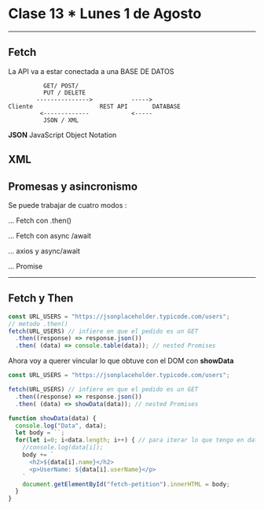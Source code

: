 # Clase 13 * Lunes 1 de Agosto

---

## Fetch


La API va a estar conectada a una BASE DE DATOS

``` 
          GET/ POST/
          PUT / DELETE  
        --------------->           ----->
Cliente                   REST API       DATABASE
         <-------------            <-----
          JSON / XML
```

**JSON**  JavaScript Object Notation

**XML**
---

## Promesas y asincronismo

Se puede trabajar de cuatro modos :

... Fetch con .then()

... Fetch con async /await

... axios y async/await

... Promise

---

## Fetch y Then

```JavaSCript
const URL_USERS = "https://jsonplaceholder.typicode.com/users";
// metodo .then()
fetch(URL_USERS) // infiere en que el pedido es un GET
  .then((response) => response.json())
  .then( (data) => console.table(data)); // nested Promises
```

Ahora voy a querer vincular lo que obtuve con el DOM con **showData**

```JavaScript
const URL_USERS = "https://jsonplaceholder.typicode.com/users";

fetch(URL_USERS) // infiere en que el pedido es un GET
  .then((response) => response.json()) 
  .then( (data) => showData(data)); // nested Promises

function showData(data) {
  console.log("Data", data);
  let body = ``;
  for(let i=0; i<data.length; i++) { // para iterar lo que tengo en data
    //console.log(data[i]);
    body += `
      <h2>${data[i].name}</h2>
      <p>UserName: ${data[i].userName}</p>
    `
    document.getElementById("fetch-petition").innerHTML = body;
  }
}
```

